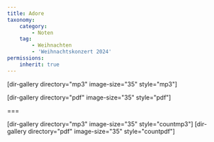 ```yaml
---
title: Adore
taxonomy:
    category:
        - Noten
    tag:
        - Weihnachten
        - 'Weihnachtskonzert 2024'
permissions:
    inherit: true
---
```


[dir-gallery directory="mp3" image-size="35" style="mp3"]

[dir-gallery directory="pdf" image-size="35" style="pdf"]

===

[dir-gallery directory="mp3" image-size="35" style="countmp3"]
[dir-gallery directory="pdf" image-size="35" style="countpdf"]

